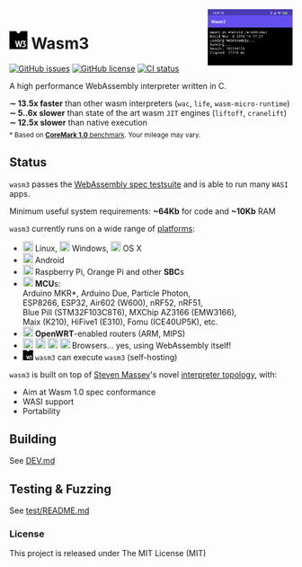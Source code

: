 <img align="right" width="30%" src="/extra/screenshot.png">

# <img src="/extra/wasm-symbol.svg" width="32" height="32" /> Wasm3

[![GitHub issues](https://img.shields.io/github/issues/wasm3/wasm3.svg)](https://github.com/wasm3/wasm3/issues)
[![GitHub license](https://img.shields.io/badge/license-MIT-blue.svg)](https://github.com/wasm3/wasm3)
[![CI status](https://github.com/wasm3/wasm3/workflows/tests/badge.svg)](https://github.com/wasm3/wasm3/actions)

A high performance WebAssembly interpreter written in C.

**∼ 13.5x faster** than other wasm interpreters (`wac`, `life`, `wasm-micro-runtime`)  
**∼ 5..6x slower** than state of the art wasm `JIT` engines (`liftoff`, `cranelift`)  
**∼ 12.5x slower** than native execution  
<sub>* Based on [**CoreMark 1.0** benchmark](/test/benchmark/coremark). Your mileage may vary.</sub>

## Status

`wasm3` passes the [WebAssembly spec testsuite](https://github.com/WebAssembly/spec/tree/master/test/core) and is able to run many `WASI` apps.

Minimum useful system requirements: **~64Kb** for code and **~10Kb** RAM

`wasm3` currently runs on a wide range of [platforms](/platforms):
- <img src="https://cdn.rawgit.com/simple-icons/simple-icons/develop/icons/linux.svg" width="18" height="18" /> Linux,
<img src="https://cdn.rawgit.com/simple-icons/simple-icons/develop/icons/windows.svg" width="18" height="18" /> Windows,
<img src="https://cdn.rawgit.com/simple-icons/simple-icons/develop/icons/apple.svg" width="18" height="18" /> OS X
- <img src="https://cdn.rawgit.com/simple-icons/simple-icons/develop/icons/android.svg" width="18" height="18" /> Android
- <img src="https://cdn.rawgit.com/simple-icons/simple-icons/develop/icons/raspberrypi.svg" width="18" height="18" /> Raspberry Pi, Orange Pi and other **SBC**s
- <img src="https://cdn.rawgit.com/feathericons/feather/master/icons/cpu.svg" width="18" height="18" /> **MCU**s:  
 Arduino MKR*, Arduino Due, Particle Photon,  
 ESP8266, ESP32, Air602 (W600), nRF52, nRF51,  
 Blue Pill (STM32F103C8T6), MXChip AZ3166 (EMW3166),  
 Maix (K210), HiFive1 (E310), Fomu (ICE40UP5K), etc.
- <img src="https://cdn.rawgit.com/feathericons/feather/master/icons/wifi.svg" width="18" height="18" /> **OpenWRT**-enabled routers (ARM, MIPS)
- <img src="https://cdn.rawgit.com/simple-icons/simple-icons/develop/icons/mozillafirefox.svg" width="18" height="18" /> <img src="https://cdn.rawgit.com/simple-icons/simple-icons/develop/icons/googlechrome.svg" width="18" height="18" /> <img src="https://cdn.rawgit.com/simple-icons/simple-icons/develop/icons/safari.svg" width="18" height="18" /> <img src="https://cdn.rawgit.com/simple-icons/simple-icons/develop/icons/microsoftedge.svg" width="18" height="18" /> Browsers... yes, using WebAssembly itself!
- <img src="extra/wasm-symbol.svg" width="18" height="18" /> `wasm3` can execute `wasm3` (self-hosting)

`wasm3` is built on top of [Steven Massey](https://github.com/soundandform)'s novel [interpreter topology](/source/README.md), with:
- Aim at Wasm 1.0 spec conformance
- WASI support
- Portability

## Building

See [DEV.md](./DEV.md)

## Testing & Fuzzing

See [test/README.md](./test/README.md)

### License
This project is released under The MIT License (MIT)
